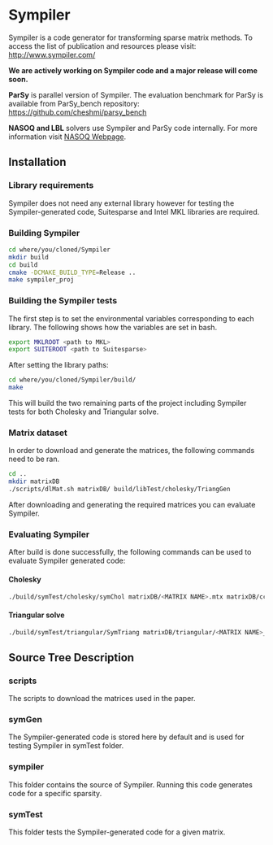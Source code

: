# Sympiler
Sympiler is a code generator for transforming sparse matrix methods.
To access the list of publication and resources please visit: http://www.sympiler.com/

**We are actively working on Sympiler code and a major release will come soon.**

**ParSy** is parallel version of Sympiler. The evaluation benchmark for ParSy is
available from ParSy_bench repository: https://github.com/cheshmi/parsy_bench

**NASOQ and LBL** solvers use Sympiler and ParSy code internally. For more information visit [NASOQ Webpage](https://nasoq.github.io/).

## Installation

### Library requirements
Sympiler does not need any external library however for testing the
Sympiler-generated code, Suitesparse and Intel MKL libraries are required.

### Building Sympiler
```bash
cd where/you/cloned/Sympiler
mkdir build
cd build
cmake -DCMAKE_BUILD_TYPE=Release ..
make sympiler_proj
```


### Building the Sympiler tests
The first step is to set the environmental variables corresponding
to each library. The following shows how the variables are set in bash.
```bash
export MKLROOT <path to MKL>
export SUITEROOT <path to Suitesparse>
```
After setting the library paths:

```bash
cd where/you/cloned/Sympiler/build/
make
```
This will build the two remaining parts of the project including
Sympiler tests for both Cholesky and Triangular solve.

### Matrix dataset
In order to download and generate the matrices, the following commands need to be ran.
```bash
cd ..
mkdir matrixDB
./scripts/dlMat.sh matrixDB/ build/libTest/cholesky/TriangGen
```
After downloading and generating the required matrices you can evaluate Sympiler.

### Evaluating Sympiler
After build is done successfully, the following commands can be used 
to evaluate Sympiler generated code:

#### Cholesky
```bash
./build/symTest/cholesky/symChol matrixDB/<MATRIX NAME>.mtx matrixDB/ccache/rajat21.mtx

```

#### Triangular solve
```bash
./build/symTest/triangular/SymTriang matrixDB/triangular/<MATRIX NAME>_trns.mtx
```

## Source Tree Description

### scripts
The scripts to download the matrices used in the paper.

### symGen
The Sympiler-generated code is stored here by default and is used for testing 
Sympiler in symTest folder. 

### sympiler
This folder contains the source of Sympiler. Running this code generates code
for a specific sparsity.

### symTest
This folder tests the Sympiler-generated code for a given matrix.

